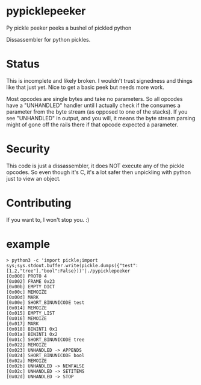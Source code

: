 # pypicklepeeker
Py pickle peeker peeks a bushel of pickled python

Dissassembler for python pickles.

# Status

This is incomplete and likely broken. I wouldn't trust signedness and things
like that just yet. Nice to get a basic peek but needs more work.

Most opcodes are single bytes and take no parameters. So all opcodes have a
"UNHANDLED" handler until I actually check if the consumes a parameter from the
byte stream (as opposed to one of the stacks). If you see "UNHANDLED" in
output, and you will, it means the byte stream parsing might of gone off the
rails there if that opcode expected a parameter.

# Security

This code is just a dissassembler, it does NOT execute any of the pickle
opcodes. So even though it's C, it's a lot safer then unpickling with python
just to view an object.


# Contributing

If you want to, I won't stop you. :)

# example

```
> python3 -c 'import pickle;import sys;sys.stdout.buffer.write(pickle.dumps({"test":[1,2,"tree"],"bool":False}))'|./pypicklepeeker 
[0x000] PROTO 4
[0x002] FRAME 0x23
[0x00b] EMPTY_DICT
[0x00c] MEMOIZE
[0x00d] MARK
[0x00e] SHORT_BINUNICODE test
[0x014] MEMOIZE
[0x015] EMPTY_LIST
[0x016] MEMOIZE
[0x017] MARK
[0x018] BININT1 0x1
[0x01a] BININT1 0x2
[0x01c] SHORT_BINUNICODE tree
[0x022] MEMOIZE
[0x023] UNHANDLED -> APPENDS
[0x024] SHORT_BINUNICODE bool
[0x02a] MEMOIZE
[0x02b] UNHANDLED -> NEWFALSE
[0x02c] UNHANDLED -> SETITEMS
[0x02d] UNHANDLED -> STOP
```
